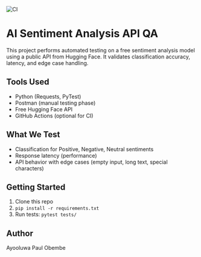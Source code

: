 ![CI](https://github.com/sphinx010/ai-sentiment-qa-testing/actions/workflows/pytest.yml/badge.svg)
# AI Sentiment Analysis API QA

This project performs automated testing on a free sentiment analysis model using a public API from Hugging Face. It validates classification accuracy, latency, and edge case handling.

## Tools Used
- Python (Requests, PyTest)
- Postman (manual testing phase)
- Free Hugging Face API
- GitHub Actions (optional for CI)

## What We Test
- Classification for Positive, Negative, Neutral sentiments
- Response latency (performance)
- API behavior with edge cases (empty input, long text, special characters)

## Getting Started
1. Clone this repo
2. `pip install -r requirements.txt`
3. Run tests: `pytest tests/`

## Author
Ayooluwa Paul Obembe
